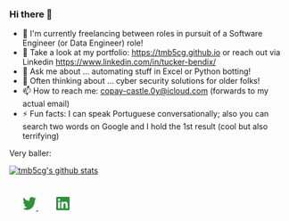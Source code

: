 ### Hi there 👋

- 🔭 I'm currently freelancing between roles in pursuit of a Software Engineer (or Data Engineer) role!
- 🌱 Take a look at my portfolio: https://tmb5cg.github.io or reach out via Linkedin https://www.linkedin.com/in/tucker-bendix/
- 💬 Ask me about ... automating stuff in Excel or Python botting!
- 🤔 Often thinking about ... cyber security solutions for older folks!
- 📫 How to reach me: copay-castle.0y@icloud.com (forwards to my actual email)
- ⚡ Fun facts: I can speak Portuguese conversationally; also you can search two words on Google and I hold the 1st result (cool but also terrifying)


<!--

https://github.com/Ileriayo/markdown-badges

Here are some ideas to get you started:

- 🔭 I’m currently working on ...
- 🌱 I’m currently learning ... 
- 👯 I’m looking to collaborate on ...
- 🤔 I’m looking for help with ...
- 💬 Ask me about ... Excel automation OR building Python botting!
- 📫 How to reach me: ...
- 😄 Pronouns: ...
- ⚡ Fun fact: ...
--> 

Very baller:

[![tmb5cg's github stats](https://github-readme-stats.vercel.app/api?username=tmb5cg&count_private=true&show_icons=true&title_color=fff&icon_color=79ff97&text_color=9f9f9f&bg_color=151515)](https://github.com/tmb5cg)

<div style="padding: 25px 0;">
    <a href="https://twitter.com/BendixTucker" style="padding: 24px;">
    <img src="https://github.com/tmb5cg/tmb5cg/blob/main/assets/twitter-green.png" alt="Follow me on twitter"  width="24" height="24">
    </a>
     <a href="https://www.linkedin.com/in/tucker-bendix/" style="padding: 8px; width: 24px; height: 24px;">
        <img src="https://github.com/tmb5cg/tmb5cg/blob/main/assets/linkedin-green.png" alt="Connect on Linkedin" width="24" height="24">
    </a>
</div>
